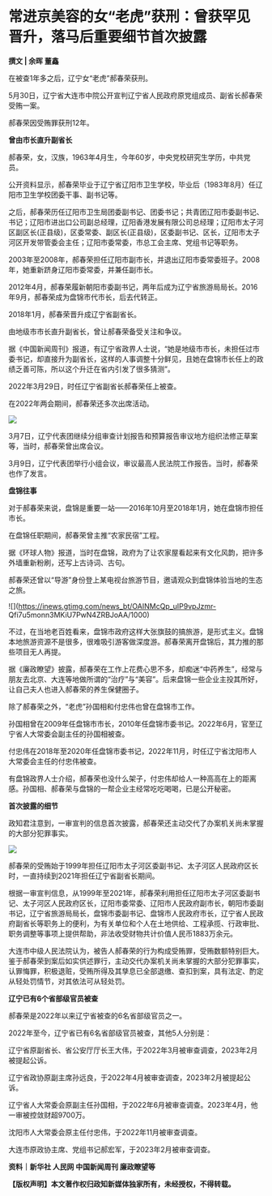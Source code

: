 # 常进京美容的女“老虎”获刑：曾获罕见晋升，落马后重要细节首次披露

**撰文 | 余晖 董鑫**

在被查1年多之后，辽宁女“老虎”郝春荣获刑。

5月30日，辽宁省大连市中院公开宣判辽宁省人民政府原党组成员、副省长郝春荣受贿一案。

郝春荣因受贿罪获刑12年。

**曾由市长直升副省长**

郝春荣，女，汉族，1963年4月生，今年60岁，中央党校研究生学历，中共党员。

公开资料显示，郝春荣毕业于辽宁省辽阳市卫生学校，毕业后（1983年8月）任辽阳市卫生学校团委干事、副书记等。

之后，郝春荣历任辽阳市卫生局团委副书记、团委书记；共青团辽阳市委副书记、书记；辽阳市进出口公司副总经理，辽阳香港发展有限公司总经理；辽阳市太子河区副区长(正县级)，区委常委、副区长(正县级)，区委副书记、区长，辽阳市太子河区开发带管委会主任；辽阳市委常委，市总工会主席、党组书记等职务。

2003年至2008年，郝春荣担任辽阳市副市长，并退出辽阳市委常委班子。2008年，她重新跻身辽阳市委常委，并兼任副市长。

2012年4月，郝春荣履新朝阳市委副书记，两年后成为辽宁省旅游局局长。2016年9月，郝春荣成为盘锦市代市长，后去代转正。

2018年1月，郝春荣晋升成辽宁省副省长。

由地级市市长直升副省长，曾让郝春荣备受关注和争议。

据《中国新闻周刊》报道，有辽宁省政界人士说，“她是地级市市长，未担任过市委书记，却直接升为副省长，这样的人事调整十分鲜见，且她在盘锦市长任上的政绩乏善可陈，所以这个升迁在省内引发了很多猜测”。

2022年3月29日，时任辽宁省副省长郝春荣任上被查。

在2022年两会期间，郝春荣还多次出席活动。

![](https://inews.gtimg.com/news_bt/OnNsyen2KH2keBvc1AwPFD90xM4yneJuVJ2UamT2KpCaEAA/1000)

3月7日，辽宁代表团继续分组审查计划报告和预算报告审议地方组织法修正草案等，当时，郝春荣曾出席会议。

3月9日，辽宁代表团举行小组会议，审议最高人民法院工作报告。当时，郝春荣也作了发言。

**盘锦往事**

对于郝春荣来说，盘锦是重要一站——2016年10月至2018年1月，她在盘锦市担任市长。

在盘锦任职期间，郝春荣曾主推“农家民宿”工程。

据《环球人物》报道，当时在盘锦，政府为了让农家屋看起来有文化风韵，把许多外墙重新粉刷，还写上古诗词、古句。

郝春荣还曾以“导游”身份登上某电视台旅游节目，邀请观众到盘锦体验当地的生态之旅。

![](https://inews.gtimg.com/news_bt/OAINMcQp_uIP9vpJzmr-
Qfi7u5monn3MKiU7PwN4ZRBJoAA/1000)

不过，在当地老百姓看来，盘锦市政府这样大张旗鼓的搞旅游，是形式主义。盘锦本地旅游资源不是很多，很难吸引游客做深度游。郝春荣离开盘锦后，其力推的那些项目无人再提。

据《廉政瞭望》披露，郝春荣在工作上花费心思不多，却痴迷“中药养生”，经常与朋友去北京、大连等地做所谓的“治疗”与“美容”。后来盘锦一些企业主投其所好，让自己夫人也进入郝春荣的养生保健圈子。

除了郝春荣之外，“老虎”孙国相和付忠伟也曾在盘锦市工作。

孙国相曾在2009年任盘锦市市长，2010年任盘锦市委书记。2022年6月，官至辽宁省人大常委会副主任的孙国相被查。

付忠伟在2018年至2020年任盘锦市委书记，2022年11月，时任辽宁省沈阳市人大常委会主任的付忠伟被查。

有盘锦政界人士介绍，郝春荣也没什么架子，付忠伟却给人一种高高在上的距离感。孙国相、郝春荣与盘锦的一帮企业主经常吃吃喝喝，已是公开秘密。

**首次披露的细节**

政知君注意到，一审宣判的信息首次披露，郝春荣还主动交代了办案机关尚未掌握的大部分犯罪事实。

![](https://inews.gtimg.com/news_bt/ObmkcaVFOLk-8Gf7aK48Br3P2AJ01UwjKO24Y8sWkcbFEAA/1000)

郝春荣的受贿始于1999年担任辽阳市太子河区委副书记、太子河区人民政府区长时，一直持续到2021年担任辽宁省副省长期间。

根据一审宣判信息，从1999年至2021年，郝春荣利用担任辽阳市太子河区委副书记、太子河区人民政府区长，辽阳市委常委、辽阳市人民政府副市长，朝阳市委副书记，辽宁省旅游局局长，盘锦市委副书记、盘锦市人民政府市长，辽宁省人民政府副省长等职务上的便利，为有关单位和个人在土地供给、工程承揽、行政审批、职务调整等事项上提供帮助，非法收受财物共计价值人民币1883万余元。

大连市中级人民法院认为，被告人郝春荣的行为构成受贿罪，受贿数额特别巨大。鉴于郝春荣到案后如实供述罪行，主动交代办案机关尚未掌握的大部分犯罪事实，认罪悔罪，积极退赃，受贿所得及其孳息已全部退缴、查扣到案，具有法定、酌定从轻处罚情节，对其依法可从轻处罚。

**辽宁已有6个省部级官员被查**

郝春荣是2022年以来辽宁省被查的6名省部级官员之一。

2022年至今，辽宁省已有6名省部级官员被查，其他5人分别是：

辽宁省原副省长、省公安厅厅长王大伟，于2022年3月被审查调查，2023年2月被提起公诉。

辽宁省政协原副主席孙远良，于2022年4月被审查调查，2023年2月被提起公诉。

辽宁省人大常委会原副主任孙国相，于2022年6月被审查调查。2023年4月，他一审被控敛财超9700万。

沈阳市人大常委会原主任付忠伟，于2022年11月被审查调查。

大连市原政协主席、党组书记郝宏军，于2023年2月被审查调查。

**资料｜新华社 人民网 中国新闻周刊 廉政瞭望等**

**【版权声明】本文著作权归政知新媒体独家所有，未经授权，不得转载。**

